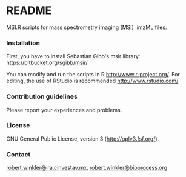 # README #

MSI.R scripts for mass spectrometry imaging (MSI) .imzML files.

### Installation ###

First, you have to install Sebastian Gibb's msir library: https://bitbucket.org/sgibb/msir/

You can modify and run the scripts in R http://www.r-project.org/. For editing, the use of RStudio is recommended http://www.rstudio.com/

### Contribution guidelines ###

Please report your experiences and problems.

### License ###

GNU General Public License, version 3 (http://gplv3.fsf.org/).

### Contact ###

robert.winkler@ira.cinvestav.mx,
robert.winkler@bioprocess.org